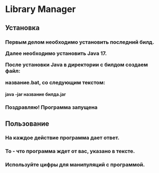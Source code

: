 <h1>Library Manager</h1>
<h2>Установка</h2>
<h3>
<p>Первым делом необходимо установить последний билд.</p>
<p>Далее необходимо установить Java 17.</p>
  <p>После установки Java в директории с билдом создаем файл:</p>
  <p>название.bat, со следующим текстом:</p>
  <p><h4>java -jar название билда.jar</h4></p>
  <p><h3>Поздравляю! Программа запущена</h3></p>
</h3>

<h2>Пользование</h2>
<h3>На каждое действие программа дает ответ.</h3>
<h3>То - что программа ждет от вас, указано в тексте.</h3>
<h3>Используйте цифры для манипуляций с программой.</h3>
